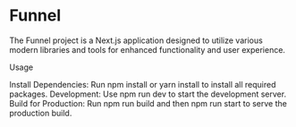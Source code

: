 # Funnel
The Funnel project is a Next.js application designed to utilize various modern libraries and tools for enhanced functionality and user experience.  

Usage

Install Dependencies: Run npm install or yarn install to install all required packages.
Development: Use npm run dev to start the development server.
Build for Production: Run npm run build and then npm run start to serve the production build.
